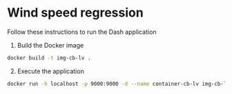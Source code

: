 # Wind speed regression

Follow these instructions to run the Dash application

1. Build the Docker image
```bash
docker build -t img-cb-lv .
```

2. Execute the application
```bash
docker run -h localhost -p 9000:9000 -d --name container-cb-lv img-cb-lv
```